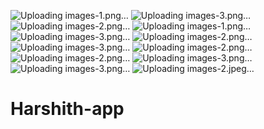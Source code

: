 ![Uploading images-1.png…]()
![Uploading images-3.png…]()
![Uploading images-2.png…]()
![Uploading images-1.png…]()
![Uploading images-3.png…]()
![Uploading images-2.png…]()
![Uploading images-3.png…]()
![Uploading images-2.png…]()
![Uploading images-2.png…]()
![Uploading images-3.png…]()
![Uploading images-3.png…]()
![Uploading images-2.jpeg…]()
# Harshith-app
 

